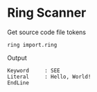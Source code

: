 Ring Scanner
============

Get source code file tokens

	ring import.ring

Output

	Keyword     : SEE
	Literal     : Hello, World!
	EndLine